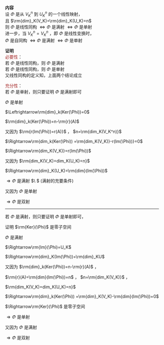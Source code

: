 **内容**    
设 $\Phi$ 是从 $V_K^n$ 到 $U_K^n$ 的一个线性映射，    
且 $\rm{dim}_K(V_K)=\rm{dim}_K(U_K)=n$     
则 $\Phi$ 是线性同构 $\Leftrightarrow\Phi$ 是满射 $\Leftrightarrow\Phi$ 是单射    
进一步，当 $V_K^n=V_K^n$ ，即 $\Phi$ 是线性变换时，    
 $\Phi$ 是自同构 $\Leftrightarrow\Phi$ 是满射 $\Leftrightarrow\Phi$ 是单射    
    
**证明**    
<font color=brown>必要性</font>：    
若 $\Phi$ 是线性同构，则 $\Phi$ 是满射    
若 $\Phi$ 是线性同构，则 $\Phi$ 是单射    
又线性同构的定义知，上面两个结论成立    
    
<font color=brown>充分性</font>：    
若 $\Phi$ 是单射，则只要证明 $\Phi$ 是满射即可    
    
 $\Phi$ 是单射    
    
 $\Leftrightarrow\rm{dim}_k(Ker(\Phi))=0$     
    
 $\rm{dim}_k(Ker(\Phi))=n-\rm{r}(A)$     
    
又因为  $\rm{r(Im(\Phi))=r(A)}$ ， $n=\rm{dim_K(V_K^n)}$     
    
 $\Rightarrow\rm{dim_k(Ker(\Phi))    
=\rm{dim_K(V_K)}-r(Im(\Phi))}=0$     
    
 $\Rightarrow\rm{dim_K(V_K)}=r(Im(\Phi))$     
    
又因为  $\rm{dim_K(V_K)=dim_K(U_K)=n}$     
    
 $\Rightarrow\rm{dim}_K(U_K)=\rm{dim}(Im(\Phi))$     
    
 $\Rightarrow\Phi$ 是满射 $\ $ (满射的充要条件)    
    
又因为 $\Phi$ 是单射    
    
 $\Rightarrow\Phi$ 是双射    
    
---    
    
若 $\Phi$ 是满射，则只要证明 $\Phi$ 是单射即可，    
    
证明 $\rm{Ker}(\Phi)$ 是零子空间    
    
 $\Phi$ 是满射    
    
 $\Rightarrow\rm{Im}(\Phi)=U_K$     
    
 $\Rightarrow\rm{dim}_K(Im(\Phi))=\rm{dim}_KU$     
    
又因为  $\rm{dim}_k(Ker(\Phi))=n-\rm{r}(A)$ ，    
    
 $\rm{r}(A)=\rm{dim}(Im(\Phi))=n$ ， $n=\rm{dim_K(V_K)}$ ，    
    
 $\rm{dim_K(V_K)=dim_K(U_K)=n}$     
    
 $\Rightarrow\rm{dim}_k(Ker(\Phi))    
=\rm{dim}_K(V_K)-\rm{dim}(Im(\Phi))=0$     
    
 $\Rightarrow\rm{Ker}(\Phi)$ 是零子空间    
    
 $\Rightarrow\Phi$ 是单射    
    
又因为 $\Phi$ 是满射    
    
 $\Rightarrow\Phi$ 是双射    
